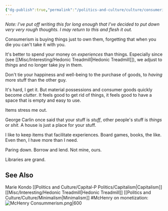 ```yaml
---
{"dg-publish":true,"permalink":"/politics-and-culture/culture/consumerism/","tags":["politics","culture"],"noteIcon":1}
---
```


*Note: I've put off writing this for long enough that I've decided to put down very very rough thoughts. I may return to this and flesh it out.*

Consumerism is buying things just to own them, forgetting that when you die you can't take it with you.

It's better to spend your money on *experiences* than things. Especially since (see [[Misc/Interesting/Hedonic Treadmill\|Hedonic Treadmill]]), we adjust to *things* and no longer take joy in them. 

Don't tie your happiness and well-being to the purchase of goods, to *having* more stuff than the other guy. 

It's hard, I get it. But material possessions and consumer goods quickly become *clutter*. It feels good to get rid of things, it feels good to have a space that is empty and easy to use. 

Items stress me out.

George Carlin once said that your stuff is *stuff*, other people's stuff is *things* or *shit*. A house is just a place for your stuff.

I like to keep items that facilitate experiences. Board games, books, the like. Even then, I have more than I need. 

Paring down. Borrow and lend. Not mine, ours. 

Libraries are grand.

## See Also

Marie Kondo
[[Politics and Culture/Capital-P Politics/Capitalism\|Capitalism]]
[[Misc/Interesting/Hedonic Treadmill\|Hedonic Treadmill]]
[[Politics and Culture/Culture/Minimalism\|Minimalism]]
#McHenry on monetization: ![McHenry Consummerism.png|600](/img/user/img/comics/McHenry%20Consummerism.png)
